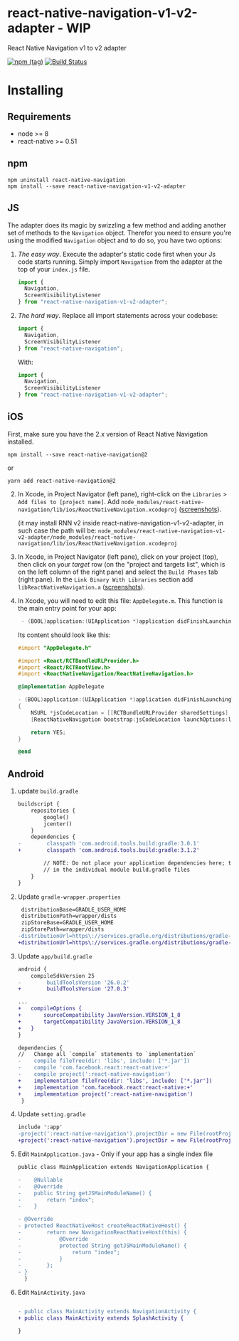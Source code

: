 # react-native-navigation-v1-v2-adapter - WIP

React Native Navigation v1 to v2 adapter

[![npm (tag)](https://img.shields.io/npm/v/react-native-navigation-v1-v2-adapter/latest.svg)](https://github.com/wix-playground/react-native-navigation-v1-v2-adapter#react-native-navigation-v1-v2-adapter---wip)
[![Build Status](https://travis-ci.org/wix-playground/react-native-navigation-v1-v2-adapter.svg?branch=master)](https://travis-ci.org/wix-playground/react-native-navigation-v1-v2-adapter)

# Installing

## Requirements

- node >= 8
- react-native >= 0.51

## npm

```
npm uninstall react-native-navigation
npm install --save react-native-navigation-v1-v2-adapter
```

## JS

The adapter does its magic by swizzling a few method and adding another set of methods to the `Navigation` object. Therefor you need to ensure you're using the modified `Navigation` object and to do so, you have two options:

1.  _The easy way_. Execute the adapter's static code first when your Js code starts running. Simply import `Navigation` from the adapter at the top of your `index.js` file.

    ```js
    import {
      Navigation,
      ScreenVisibilityListener
    } from "react-native-navigation-v1-v2-adapter";
    ```

2.  _The hard way_. Replace all import statements across your codebase:

    ```js
    import {
      Navigation,
      ScreenVisibilityListener
    } from "react-native-navigation";
    ```

    With:

    ```js
    import {
      Navigation,
      ScreenVisibilityListener
    } from "react-native-navigation-v1-v2-adapter";
    ```

## iOS

First, make sure you have the 2.x version of React Native Navigation installed.

```
npm install --save react-native-navigation@2
```

or

```
yarn add react-native-navigation@2
```


2.  In Xcode, in Project Navigator (left pane), right-click on the `Libraries` > `Add files to [project name]`. Add `node_modules/react-native-navigation/lib/ios/ReactNativeNavigation.xcodeproj` ([screenshots](https://facebook.github.io/react-native/docs/linking-libraries-ios.html#manual-linking)).

    (it may install RNN v2 inside react-native-navigation-v1-v2-adapter, in such case the path will be: `node_modules/react-native-navigation-v1-v2-adapter/node_modules/react-native-navigation/lib/ios/ReactNativeNavigation.xcodeproj`

3.  In Xcode, in Project Navigator (left pane), click on your project (top), then click on your _target_ row (on the "project and targets list", which is on the left column of the right pane) and select the `Build Phases` tab (right pane). In the `Link Binary With Libraries` section add `libReactNativeNavigation.a` ([screenshots](https://facebook.github.io/react-native/docs/linking-libraries-ios.html#step-2)).

4.  In Xcode, you will need to edit this file: `AppDelegate.m`. This function is the main entry point for your app:

    ```objectivec
     - (BOOL)application:(UIApplication *)application didFinishLaunchingWithOptions:(NSDictionary *)launchOptions { ... }
    ```

    Its content should look like this:

    ```objectivec
    #import "AppDelegate.h"

    #import <React/RCTBundleURLProvider.h>
    #import <React/RCTRootView.h>
    #import <ReactNativeNavigation/ReactNativeNavigation.h>

    @implementation AppDelegate

    - (BOOL)application:(UIApplication *)application didFinishLaunchingWithOptions:(NSDictionary *)launchOptions
    {
    	NSURL *jsCodeLocation = [[RCTBundleURLProvider sharedSettings] jsBundleURLForBundleRoot:@"index.ios" fallbackResource:nil];
    	[ReactNativeNavigation bootstrap:jsCodeLocation launchOptions:launchOptions];

    	return YES;
    }

    @end
    ```

## Android

1.  update `build.gradle`

    ```diff
    buildscript {
        repositories {
            google()
            jcenter()
        }
        dependencies {
    -        classpath 'com.android.tools.build:gradle:3.0.1'
    +        classpath 'com.android.tools.build:gradle:3.1.2'

            // NOTE: Do not place your application dependencies here; they belong
            // in the individual module build.gradle files
        }
    }
    ```

2.  Update `gradle-wrapper.properties`

    ```diff
     distributionBase=GRADLE_USER_HOME
     distributionPath=wrapper/dists
     zipStoreBase=GRADLE_USER_HOME
     zipStorePath=wrapper/dists
    -distributionUrl=https\://services.gradle.org/distributions/gradle-4.1-all.zip
    +distributionUrl=https\://services.gradle.org/distributions/gradle-4.4-all.zip
    ```

3.  Update `app/build.gradle`

    ```diff
    android {
    	compileSdkVersion 25
    -        buildToolsVersion '26.0.2'
    +        buildToolsVersion '27.0.3'

    ...
    +   compileOptions {
    +       sourceCompatibility JavaVersion.VERSION_1_8
    +       targetCompatibility JavaVersion.VERSION_1_8
    +   }
    }

    dependencies {
    //   Change all `compile` statements to `implementation`
    -    compile fileTree(dir: 'libs', include: ['*.jar'])
    -    compile 'com.facebook.react:react-native:+'
    -    compile project(':react-native-navigation')
    +    implementation fileTree(dir: 'libs', include: ['*.jar'])
    +    implementation 'com.facebook.react:react-native:+'
    +    implementation project(':react-native-navigation')
     }
    ```

4.  Update `setting.gradle`

    ```diff
    include ':app'
    -project(':react-native-navigation').projectDir = new File(rootProject.projectDir, '../node_modules/react-native-navigation/android/app/')
    +project(':react-native-navigation').projectDir = new File(rootProject.projectDir, '../node_modules/react-native-navigation/lib/android/app/')
    ```

5.  Edit `MainApplication.java` - Only if your app has a single index file

    ```diff
    public class MainApplication extends NavigationApplication {

    -    @Nullable
    -    @Override
    -    public String getJSMainModuleName() {
    -        return "index";
    -    }

    - @Override
    - protected ReactNativeHost createReactNativeHost() {
    -        return new NavigationReactNativeHost(this) {
    -            @Override
    -            protected String getJSMainModuleName() {
    -                return "index";
    -            }
    -        };
    - }
      }
      ```

6.  Edit `MainActivity.java`

    ```diff

    - public class MainActivity extends NavigationActivity {
    + public class MainActivity extends SplashActivity {

    }

    ```
